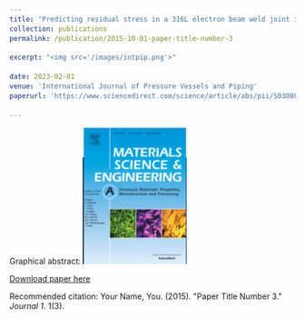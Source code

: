 ```yaml
---
title: "Predicting residual stress in a 316L electron beam weld joint incorporating plastic properties derived from a crystal plasticity finite element model"
collection: publications
permalink: /publication/2015-10-01-paper-title-number-3

excerpt: "<img src='/images/intpip.png'>"

date: 2023-02-01
venue: 'International Journal of Pressure Vessels and Piping'
paperurl: 'https://www.sciencedirect.com/science/article/abs/pii/S0308016122002538'

---
```

Graphical abstract:
<img src='/images/msa.png'>

[Download paper here](https://www.sciencedirect.com/science/article/abs/pii/S0308016122002538)

Recommended citation: Your Name, You. (2015). "Paper Title Number 3." <i>Journal 1</i>. 1(3).
